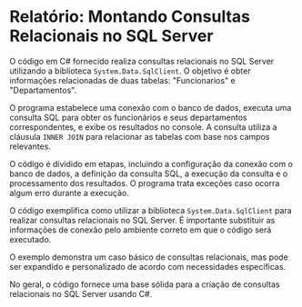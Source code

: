 # Relatório: Montando Consultas Relacionais no SQL Server

O código em C# fornecido realiza consultas relacionais no SQL Server utilizando a biblioteca `System.Data.SqlClient`. O objetivo é obter informações relacionadas de duas tabelas: "Funcionarios" e "Departamentos".

O programa estabelece uma conexão com o banco de dados, executa uma consulta SQL para obter os funcionários e seus departamentos correspondentes, e exibe os resultados no console. A consulta utiliza a cláusula `INNER JOIN` para relacionar as tabelas com base nos campos relevantes.

O código é dividido em etapas, incluindo a configuração da conexão com o banco de dados, a definição da consulta SQL, a execução da consulta e o processamento dos resultados. O programa trata exceções caso ocorra algum erro durante a execução.

O código exemplifica como utilizar a biblioteca `System.Data.SqlClient` para realizar consultas relacionais no SQL Server. É importante substituir as informações de conexão pelo ambiente correto em que o código será executado.

O exemplo demonstra um caso básico de consultas relacionais, mas pode ser expandido e personalizado de acordo com necessidades específicas.

No geral, o código fornece uma base sólida para a criação de consultas relacionais no SQL Server usando C#.